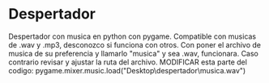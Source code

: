 # Despertador
Despertador con musica en python con pygame.
Compatible con musicas de .wav y .mp3, desconozco si funciona con otros.
Con poner el archivo de musica de su preferencia y llamarlo "musica" y sea .wav, funcionara.
Caso contrario revisar y ajustar la ruta del archivo.
  MODIFICAR esta parte del codigo: pygame.mixer.music.load("Desktop\despertador\musica.wav")
